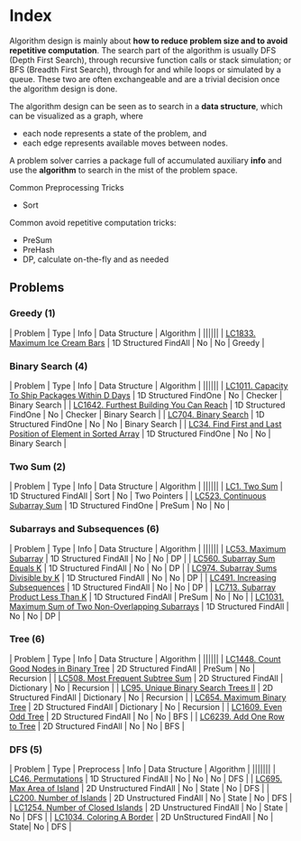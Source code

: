 # Index

Algorithm design is mainly about **how to reduce problem size and to avoid repetitive computation**. The search part of the algorithm is usually DFS (Depth First Search), through recursive function calls or stack simulation; or BFS (Breadth First Search), through for and while loops or simulated by a queue. These two are often exchangeable and are a trivial decision once the algorithm design is done.

The algorithm design can be seen as to search in a **data structure**, which can be visualized as a graph, where

- each node represents a state of the problem, and 
- each edge represents available moves between nodes.

A problem solver carries a package full of accumulated auxiliary **info** and use the **algorithm** to search in the mist of the problem space.

Common Preprocessing Tricks

- Sort

Common avoid repetitive computation tricks:

- PreSum
- PreHash
- DP, calculate on-the-fly and as needed


## Problems

### Greedy (1)
| Problem | Type | Info | Data Structure | Algorithm |
||||||
| [LC1833. Maximum Ice Cream Bars](LC1833) | 1D Structured FindAll | No | No | Greedy |


### Binary Search (4)
| Problem | Type | Info | Data Structure | Algorithm |
||||||
| [LC1011. Capacity To Ship Packages Within D Days](LC1011) | 1D Structured FindOne | No | Checker | Binary Search |
| [LC1642. Furthest Building You Can Reach](LC1642) | 1D Structured FindOne | No | Checker | Binary Search |
| [LC704. Binary Search](LC704) | 1D Structured FindOne | No | No | Binary Search |
| [LC34. Find First and Last Position of Element in Sorted Array](LC34) | 1D Structured FindOne | No | No | Binary Search |

### Two Sum (2)
| Problem | Type | Info | Data Structure | Algorithm |
||||||
| [LC1. Two Sum](LC1) | 1D Structured FindAll | Sort | No | Two Pointers |
| [LC523. Continuous Subarray Sum](LC523) | 1D Structured FindOne | PreSum | No | No |

### Subarrays and Subsequences (6)
| Problem | Type | Info | Data Structure | Algorithm |
||||||
| [LC53. Maximum Subarray](LC53) | 1D Structured FindAll | No | No | DP |
| [LC560. Subarray Sum Equals K](LC560) | 1D Structured FindAll | No | No | DP |
| [LC974. Subarray Sums Divisible by K](LC974) | 1D Structured FindAll | No | No | DP |
| [LC491. Increasing Subsequences](LC491) | 1D Structured FindAll | No | No | DP |
| [LC713. Subarray Product Less Than K](LC713) | 1D Structured FindAll | PreSum | No | No |
| [LC1031. Maximum Sum of Two Non-Overlapping Subarrays](LC1031) | 1D Structured FindAll | No | No | DP |


### Tree (6)
| Problem | Type | Info | Data Structure | Algorithm |
||||||
| [LC1448. Count Good Nodes in Binary Tree](LC1448) | 2D Structured FindAll | PreSum | No | Recursion |
| [LC508. Most Frequent Subtree Sum](LC508) | 2D Structured FindAll | Dictionary | No | Recursion |
| [LC95. Unique Binary Search Trees II](LC95) | 2D Structured FindAll | Dictionary | No | Recursion |
| [LC654. Maximum Binary Tree](LC654) | 2D Structured FindAll | Dictionary | No | Recursion |
| [LC1609. Even Odd Tree](LC1609) | 2D Structured FindAll | No | No | BFS |
| [LC6239. Add One Row to Tree](LC623) | 2D Structured FindAll | No | No | BFS |

### DFS (5)
| Problem | Type | Preprocess | Info | Data Structure | Algorithm |
|||||||
| [LC46. Permutations](LC46) | 1D Structured FindAll | No | No | No | DFS |
| [LC695. Max Area of Island](LC695) | 2D Unstructured FindAll | No | State | No | DFS |
| [LC200. Number of Islands](LC200) | 2D Unstructured FindAll | No | State | No | DFS |
| [LC1254. Number of Closed Islands](LC1254) | 2D Unstructured FindAll | No | State | No | DFS |
| [LC1034. Coloring A Border](LC1034) | 2D UnStructured FindAll | No | State| No | DFS |